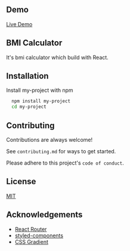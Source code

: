 
## Demo
[Live Demo](https://bmi-calculator-reactjs.netlify.app/)

  
## BMI Calculator

It's bmi calculator which build with React.

  
## Installation 

Install my-project with npm

```bash 
  npm install my-project
  cd my-project
```
    
## Contributing

Contributions are always welcome!

See `contributing.md` for ways to get started.

Please adhere to this project's `code of conduct`.

  
## License

[MIT](https://choosealicense.com/licenses/mit/)

  
## Acknowledgements

 - [React Router](https://reactrouter.com/web/guides/quick-start)
 - [styled-components](https://styled-components.com/)
 - [CSS Gradient](https://cssgradient.io/)

  